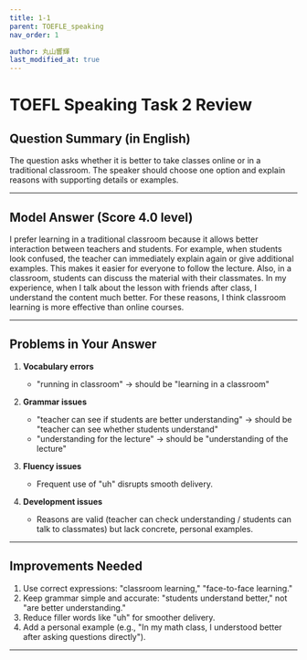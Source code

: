 ```yaml
---
title: 1-1
parent: TOEFLE_speaking
nav_order: 1

author: 丸山響輝
last_modified_at: true
---
```


# TOEFL Speaking Task 2 Review

## Question Summary (in English)
The question asks whether it is better to take classes online or in a traditional classroom. The speaker should choose one option and explain reasons with supporting details or examples.

---

## Model Answer (Score 4.0 level)
I prefer learning in a traditional classroom because it allows better interaction between teachers and students. For example, when students look confused, the teacher can immediately explain again or give additional examples. This makes it easier for everyone to follow the lecture. Also, in a classroom, students can discuss the material with their classmates. In my experience, when I talk about the lesson with friends after class, I understand the content much better. For these reasons, I think classroom learning is more effective than online courses.

---

## Problems in Your Answer
1. **Vocabulary errors**  
   - "running in classroom" → should be "learning in a classroom"  

2. **Grammar issues**  
   - "teacher can see if students are better understanding" → should be "teacher can see whether students understand"  
   - "understanding for the lecture" → should be "understanding of the lecture"  

3. **Fluency issues**  
   - Frequent use of "uh" disrupts smooth delivery.  

4. **Development issues**  
   - Reasons are valid (teacher can check understanding / students can talk to classmates) but lack concrete, personal examples.  

---

## Improvements Needed
1. Use correct expressions: "classroom learning," "face-to-face learning."  
2. Keep grammar simple and accurate: "students understand better," not "are better understanding."  
3. Reduce filler words like "uh" for smoother delivery.  
4. Add a personal example (e.g., "In my math class, I understood better after asking questions directly").  

---
